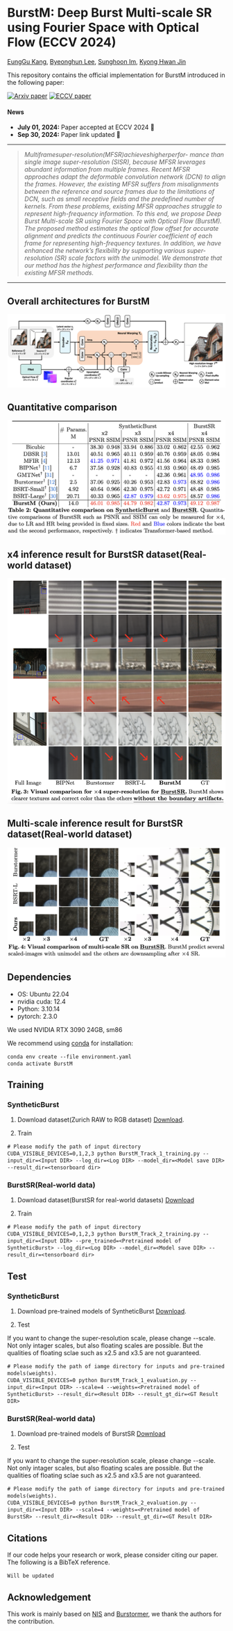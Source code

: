# BurstM: Deep Burst Multi-scale SR using Fourier Space with Optical Flow (ECCV 2024)

[EungGu Kang](https://github.com/Egkang-Luis/BurstM), [Byeonghun Lee](https://github.com/ByeonghunLee12), [Sunghoon Im](https://sunghoonim.github.io/), [Kyong Hwan Jin](https://ipa.korea.ac.kr)

This repository contains the official implementation for BurstM introduced in the following paper:

[![Arxiv paper](https://img.shields.io/badge/arXiv-Paper-<COLOR>.svg)](https://arxiv.org/pdf/2409.15384)
[![ECCV paper](https://img.shields.io/badge/ECCV-Paper-<COLOR>.svg)](https://www.ecva.net/papers/eccv_2024/papers_ECCV/papers/05913.pdf)

#### News
- **July 01, 2024:** Paper accepted at ECCV 2024 :tada:
- **Sep 30, 2024:** Paper link updated :tada:

<hr />

> *Multiframesuper-resolution(MFSR)achieveshigherperfor- mance than single image super-resolution (SISR), because MFSR leverages abundant information from multiple frames. Recent MFSR approaches adapt the deformable convolution network (DCN) to align the frames. However, the existing MFSR suffers from misalignments between the reference and source frames due to the limitations of DCN, such as small receptive fields and the predefined number of kernels. From these problems, existing MFSR approaches struggle to represent high-frequency information. To this end, we propose Deep Burst Multi-scale SR using Fourier Space with Optical Flow (BurstM). The proposed method estimates the optical flow offset for accurate alignment and predicts the continuous Fourier coefficient of each frame for representing high-frequency textures. In addition, we have enhanced the network’s flexibility by supporting various super-resolution (SR) scale factors with the unimodel. We demonstrate that our method has the highest performance and flexibility than the existing MFSR methods.*
<hr />

## Overall architectures for BurstM
![BurstM_overall_architecture.png](figs/BurstM_overall_architecture.png)


## Quantitative comparison
![BurstM_quantitative_comparison.png](figs/BurstM_quantitative_comparison.png)

## x4 inference result for BurstSR dataset(Real-world dataset)
![BurstM_BurstSR_x4_result.png](figs/BurstM_BurstSR_x4_result.png)

## Multi-scale inference result for BurstSR dataset(Real-world dataset)
![BurstM_BurstSR_multiscale.png](figs/BurstM_BurstSR_multiscale.png)

## Dependencies
- OS: Ubuntu 22.04
- nvidia cuda: 12.4
- Python: 3.10.14
- pytorch: 2.3.0

We used NVIDIA RTX 3090 24GB, sm86

We recommend using [conda](https://www.anaconda.com/distribution/) for installation:
```
conda env create --file environment.yaml
conda activate BurstM
```

## Training

### SyntheticBurst
1. Download dataset(Zurich RAW to RGB dataset) [Download](http://people.ee.ethz.ch/~ihnatova/pynet.html#dataset).

2. Train

```python3
# Please modify the path of input directory
CUDA_VISIBLE_DEVICES=0,1,2,3 python BurstM_Track_1_training.py --input_dir=<Input DIR> --log_dir=<Log DIR> --model_dir=<Model save DIR> --result_dir=<tensorboard dir>
```

### BurstSR(Real-world data)
1. Download dataset(BurstSR for real-world datasets) [Download](https://github.com/goutamgmb/NTIRE21_BURSTSR/blob/master/burstsr_links.md)

2. Train

```python3
# Please modify the path of input directory
CUDA_VISIBLE_DEVICES=0,1,2,3 python BurstM_Track_2_training.py --input_dir=<Input DIR> --pre_trained=<Pretrained model of SyntheticBurst> --log_dir=<Log DIR> --model_dir=<Model save DIR> --result_dir=<tensorboard dir>
```

## Test

### SyntheticBurst
1. Download pre-trained models of SyntheticBurst [Download](https://drive.google.com/file/d/1XzBOV_F2un0nBWBdCCQCmDzvXlmee-cO/view?usp=sharing).

2. Test

  If you want to change the super-resolution scale, please change --scale.
  Not only intager scales, but also floating scales are possible.
  But the qualities of floating sclae such as x2.5 and x3.5 are not guaranteed.
```python3
# Please modify the path of iamge directory for inputs and pre-trained models(weights).
CUDA_VISIBLE_DEVICES=0 python BurstM_Track_1_evaluation.py --input_dir=<Input DIR> --scale=4 --weights=<Pretrained model of SyntheticBurst> --result_dir=<Result DIR> --result_gt_dir=<GT Result DIR>
```

### BurstSR(Real-world data)
1. Download pre-trained models of BurstSR [Download](https://drive.google.com/file/d/1id83q_IOF7qawO5_4WJ4ZGOFvxkcwbFw/view?usp=sharing)

2. Test

  If you want to change the super-resolution scale, please change --scale.
  Not only intager scales, but also floating scales are possible.
  But the qualities of floating sclae such as x2.5 and x3.5 are not guaranteed.
```python3
# Please modify the path of iamge directory for inputs and pre-trained models(weights).
CUDA_VISIBLE_DEVICES=0 python BurstM_Track_2_evaluation.py --input_dir=<Input DIR> --scale=4 --weights=<Pretrained model of BurstSR> --result_dir=<Result DIR> --result_gt_dir=<GT Result DIR>
``` 

## Citations
If our code helps your research or work, please consider citing our paper.
The following is a BibTeX reference.

```
Will be updated
```

## Acknowledgement
This work is mainly based on [NIS](https://github.com/minshu-kim/Neural-Image-Stitching) and [Burstormer](https://github.com/akshaydudhane16/Burstormer), we thank the authors for the contribution.


